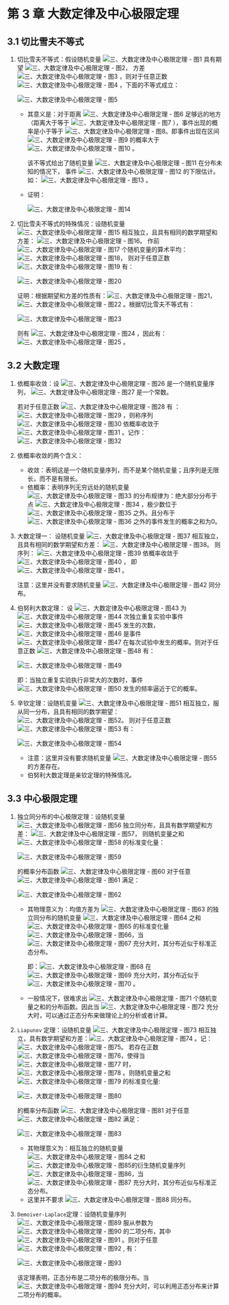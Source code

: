 # 第 3 章 大数定律及中心极限定理

## 3.1 切比雪夫不等式

1. 切比雪夫不等式：假设随机变量 ![三、大数定律及中心极限定理 - 图1](https://gitee.com/wugenqiang/PictureBed/raw/master/NoteBook/20200619141851.svg) 具有期望 ![三、大数定律及中心极限定理 - 图2](https://gitee.com/wugenqiang/PictureBed/raw/master/NoteBook/20200619141900.svg)， 方差 ![三、大数定律及中心极限定理 - 图3](https://gitee.com/wugenqiang/PictureBed/raw/master/NoteBook/20200619141903.svg) ，则对于任意正数 ![三、大数定律及中心极限定理 - 图4](https://gitee.com/wugenqiang/PictureBed/raw/master/NoteBook/20200619141912.svg) ，下面的不等式成立：

   ![三、大数定律及中心极限定理 - 图5](https://gitee.com/wugenqiang/PictureBed/raw/master/NoteBook/20200619141918.svg)

   - 其意义是：对于距离 ![三、大数定律及中心极限定理 - 图6](https://gitee.com/wugenqiang/PictureBed/raw/master/NoteBook/20200619141945.svg) 足够远的地方 （距离大于等于 ![三、大数定律及中心极限定理 - 图7](https://gitee.com/wugenqiang/PictureBed/raw/master/NoteBook/20200619141950.svg) ），事件出现的概率是小于等于 ![三、大数定律及中心极限定理 - 图8](https://gitee.com/wugenqiang/PictureBed/raw/master/NoteBook/20200619141954.svg)。即事件出现在区间 ![三、大数定律及中心极限定理 - 图9](https://gitee.com/wugenqiang/PictureBed/raw/master/NoteBook/20200619141958.svg) 的概率大于 ![三、大数定律及中心极限定理 - 图10](https://gitee.com/wugenqiang/PictureBed/raw/master/NoteBook/20200619142003.svg) 。

     该不等式给出了随机变量 ![三、大数定律及中心极限定理 - 图11](https://gitee.com/wugenqiang/PictureBed/raw/master/NoteBook/20200619142008.svg) 在分布未知的情况下， 事件 ![三、大数定律及中心极限定理 - 图12](https://gitee.com/wugenqiang/PictureBed/raw/master/NoteBook/20200619142013.svg) 的下限估计。如： ![三、大数定律及中心极限定理 - 图13](https://gitee.com/wugenqiang/PictureBed/raw/master/NoteBook/20200619142017.svg) 。

   - 证明：

     ![三、大数定律及中心极限定理 - 图14](https://gitee.com/wugenqiang/PictureBed/raw/master/NoteBook/20200619142025.svg)

2. 切比雪夫不等式的特殊情况：设随机变量 ![三、大数定律及中心极限定理 - 图15](https://gitee.com/wugenqiang/PictureBed/raw/master/NoteBook/20200619142030.svg) 相互独立，且具有相同的数学期望和方差： ![三、大数定律及中心极限定理 - 图16](https://gitee.com/wugenqiang/PictureBed/raw/master/NoteBook/20200619142034.svg)。 作前 ![三、大数定律及中心极限定理 - 图17](https://gitee.com/wugenqiang/PictureBed/raw/master/NoteBook/20200619142040.svg) 个随机变量的算术平均： ![三、大数定律及中心极限定理 - 图18](https://gitee.com/wugenqiang/PictureBed/raw/master/NoteBook/20200619142045.svg)， 则对于任意正数 ![三、大数定律及中心极限定理 - 图19](https://gitee.com/wugenqiang/PictureBed/raw/master/NoteBook/20200619142049.svg) 有：

   ![三、大数定律及中心极限定理 - 图20](https://gitee.com/wugenqiang/PictureBed/raw/master/NoteBook/20200619142055.svg)

   证明：根据期望和方差的性质有：![三、大数定律及中心极限定理 - 图21](https://gitee.com/wugenqiang/PictureBed/raw/master/NoteBook/20200619142059.svg)， ![三、大数定律及中心极限定理 - 图22](https://gitee.com/wugenqiang/PictureBed/raw/master/NoteBook/20200619142106.svg) 。根据切比雪夫不等式有：

   ![三、大数定律及中心极限定理 - 图23](https://gitee.com/wugenqiang/PictureBed/raw/master/NoteBook/20200619142109.svg)

   则有 ![三、大数定律及中心极限定理 - 图24](https://gitee.com/wugenqiang/PictureBed/raw/master/NoteBook/20200619142114.svg) ，因此有：![三、大数定律及中心极限定理 - 图25](https://gitee.com/wugenqiang/PictureBed/raw/master/NoteBook/20200619142117.svg) 。

## 3.2 大数定理

1. 依概率收敛：设 ![三、大数定律及中心极限定理 - 图26](https://gitee.com/wugenqiang/PictureBed/raw/master/NoteBook/20200619142123.svg) 是一个随机变量序列， ![三、大数定律及中心极限定理 - 图27](https://gitee.com/wugenqiang/PictureBed/raw/master/NoteBook/20200619142127.svg) 是一个常数。

   若对于任意正数 ![三、大数定律及中心极限定理 - 图28](https://gitee.com/wugenqiang/PictureBed/raw/master/NoteBook/20200619142130.svg) 有 ： ![三、大数定律及中心极限定理 - 图29](https://gitee.com/wugenqiang/PictureBed/raw/master/NoteBook/20200619142134.svg) ，则称序列 ![三、大数定律及中心极限定理 - 图30](https://gitee.com/wugenqiang/PictureBed/raw/master/NoteBook/20200619142138.svg) 依概率收敛于 ![三、大数定律及中心极限定理 - 图31](https://gitee.com/wugenqiang/PictureBed/raw/master/NoteBook/20200619142142.svg) 。记作： ![三、大数定律及中心极限定理 - 图32](https://gitee.com/wugenqiang/PictureBed/raw/master/NoteBook/20200619142145.svg)

2. 依概率收敛的两个含义：

   - 收敛：表明这是一个随机变量序列，而不是某个随机变量；且序列是无限长，而不是有限长。
   - 依概率：表明序列无穷远处的随机变量 ![三、大数定律及中心极限定理 - 图33](https://gitee.com/wugenqiang/PictureBed/raw/master/NoteBook/20200619142154.svg) 的分布规律为：绝大部分分布于点 ![三、大数定律及中心极限定理 - 图34](https://gitee.com/wugenqiang/PictureBed/raw/master/NoteBook/20200619142200.svg) ，极少数位于 ![三、大数定律及中心极限定理 - 图35](https://gitee.com/wugenqiang/PictureBed/raw/master/NoteBook/20200619142204.svg) 之外。且分布于 ![三、大数定律及中心极限定理 - 图36](https://gitee.com/wugenqiang/PictureBed/raw/master/NoteBook/20200619142208.svg) 之外的事件发生的概率之和为0。

3. 大数定理一： 设随机变量 ![三、大数定律及中心极限定理 - 图37](https://gitee.com/wugenqiang/PictureBed/raw/master/NoteBook/20200619142213.svg) 相互独立，且具有相同的数学期望和方差： ![三、大数定律及中心极限定理 - 图38](https://gitee.com/wugenqiang/PictureBed/raw/master/NoteBook/20200619142219.svg)。 则序列： ![三、大数定律及中心极限定理 - 图39](https://gitee.com/wugenqiang/PictureBed/raw/master/NoteBook/20200619142227.svg) 依概率收敛于 ![三、大数定律及中心极限定理 - 图40](https://gitee.com/wugenqiang/PictureBed/raw/master/NoteBook/20200619142232.svg) ， 即 ![三、大数定律及中心极限定理 - 图41](https://gitee.com/wugenqiang/PictureBed/raw/master/NoteBook/20200619142235.svg) 。

   注意：这里并没有要求随机变量 ![三、大数定律及中心极限定理 - 图42](https://gitee.com/wugenqiang/PictureBed/raw/master/NoteBook/20200619142240.svg) 同分布。

4. 伯努利大数定理： 设 ![三、大数定律及中心极限定理 - 图43](https://gitee.com/wugenqiang/PictureBed/raw/master/NoteBook/20200619142244.svg) 为 ![三、大数定律及中心极限定理 - 图44](https://gitee.com/wugenqiang/PictureBed/raw/master/NoteBook/20200619142247.svg) 次独立重复实验中事件 ![三、大数定律及中心极限定理 - 图45](https://gitee.com/wugenqiang/PictureBed/raw/master/NoteBook/20200619142251.svg) 发生的次数， ![三、大数定律及中心极限定理 - 图46](https://gitee.com/wugenqiang/PictureBed/raw/master/NoteBook/20200619142256.svg) 是事件 ![三、大数定律及中心极限定理 - 图47](https://gitee.com/wugenqiang/PictureBed/raw/master/NoteBook/20200619142302.svg) 在每次试验中发生的概率。则对于任意正数 ![三、大数定律及中心极限定理 - 图48](https://gitee.com/wugenqiang/PictureBed/raw/master/NoteBook/20200619142306.svg) 有：

   ![三、大数定律及中心极限定理 - 图49](https://gitee.com/wugenqiang/PictureBed/raw/master/NoteBook/20200619142310.svg)

   即：当独立重复实验执行非常大的次数时，事件 ![三、大数定律及中心极限定理 - 图50](https://gitee.com/wugenqiang/PictureBed/raw/master/NoteBook/20200619142316.svg) 发生的频率逼近于它的概率。

5. 辛钦定理：设随机变量 ![三、大数定律及中心极限定理 - 图51](https://gitee.com/wugenqiang/PictureBed/raw/master/NoteBook/20200619142319.svg) 相互独立，服从同一分布，且具有相同的数学期望： ![三、大数定律及中心极限定理 - 图52](https://gitee.com/wugenqiang/PictureBed/raw/master/NoteBook/20200619142324.svg)。 则对于任意正数 ![三、大数定律及中心极限定理 - 图53](https://gitee.com/wugenqiang/PictureBed/raw/master/NoteBook/20200619142327.svg) 有：

   ![三、大数定律及中心极限定理 - 图54](https://gitee.com/wugenqiang/PictureBed/raw/master/NoteBook/20200619142330.svg)

   - 注意：这里并没有要求随机变量 ![三、大数定律及中心极限定理 - 图55](https://gitee.com/wugenqiang/PictureBed/raw/master/NoteBook/20200619142335.svg) 的方差存在。
   - 伯努利大数定理是亲钦定理的特殊情况。

## 3.3 中心极限定理

1. 独立同分布的中心极限定理：设随机变量 ![三、大数定律及中心极限定理 - 图56](https://gitee.com/wugenqiang/PictureBed/raw/master/NoteBook/20200619142345.svg) 独立同分布，且具有数学期望和方差： ![三、大数定律及中心极限定理 - 图57](https://gitee.com/wugenqiang/PictureBed/raw/master/NoteBook/20200619142403.svg)， 则随机变量之和 ![三、大数定律及中心极限定理 - 图58](https://gitee.com/wugenqiang/PictureBed/raw/master/NoteBook/20200619142411.svg) 的标准变化量：

   ![三、大数定律及中心极限定理 - 图59](https://gitee.com/wugenqiang/PictureBed/raw/master/NoteBook/20200619142414.svg)

   的概率分布函数 ![三、大数定律及中心极限定理 - 图60](https://gitee.com/wugenqiang/PictureBed/raw/master/NoteBook/20200619142419.svg) 对于任意 ![三、大数定律及中心极限定理 - 图61](https://gitee.com/wugenqiang/PictureBed/raw/master/NoteBook/20200619142422.svg) 满足：

   ![三、大数定律及中心极限定理 - 图62](https://gitee.com/wugenqiang/PictureBed/raw/master/NoteBook/20200619142425.svg)

   - 其物理意义为：均值方差为 ![三、大数定律及中心极限定理 - 图63](https://gitee.com/wugenqiang/PictureBed/raw/master/NoteBook/20200619142429.svg) 的独立同分布的随机变量 ![三、大数定律及中心极限定理 - 图64](https://gitee.com/wugenqiang/PictureBed/raw/master/NoteBook/20200619142432.svg) 之和 ![三、大数定律及中心极限定理 - 图65](https://gitee.com/wugenqiang/PictureBed/raw/master/NoteBook/20200619142435.svg) 的标准变化量 ![三、大数定律及中心极限定理 - 图66](https://gitee.com/wugenqiang/PictureBed/raw/master/NoteBook/20200619142439.svg)，当 ![三、大数定律及中心极限定理 - 图67](https://gitee.com/wugenqiang/PictureBed/raw/master/NoteBook/20200619142441.svg) 充分大时，其分布近似于标准正态分布。

     即：![三、大数定律及中心极限定理 - 图68](https://gitee.com/wugenqiang/PictureBed/raw/master/NoteBook/20200619142445.svg) 在 ![三、大数定律及中心极限定理 - 图69](https://gitee.com/wugenqiang/PictureBed/raw/master/NoteBook/20200619142448.svg) 充分大时，其分布近似于 ![三、大数定律及中心极限定理 - 图70](https://gitee.com/wugenqiang/PictureBed/raw/master/NoteBook/20200619142452.svg) 。

   - 一般情况下，很难求出 ![三、大数定律及中心极限定理 - 图71](https://gitee.com/wugenqiang/PictureBed/raw/master/NoteBook/20200619142456.svg) 个随机变量之和的分布函数。因此当 ![三、大数定律及中心极限定理 - 图72](https://gitee.com/wugenqiang/PictureBed/raw/master/NoteBook/20200619142500.svg) 充分大时，可以通过正态分布来做理论上的分析或者计算。

2. `Liapunov` 定理：设随机变量 ![三、大数定律及中心极限定理 - 图73](https://gitee.com/wugenqiang/PictureBed/raw/master/NoteBook/20200619142504.svg) 相互独立，具有数学期望和方差：![三、大数定律及中心极限定理 - 图74](https://gitee.com/wugenqiang/PictureBed/raw/master/NoteBook/20200619142507.svg) 。记：![三、大数定律及中心极限定理 - 图75](https://gitee.com/wugenqiang/PictureBed/raw/master/NoteBook/20200619142511.svg)。 若存在正数 ![三、大数定律及中心极限定理 - 图76](https://gitee.com/wugenqiang/PictureBed/raw/master/NoteBook/20200619142516.svg)，使得当 ![三、大数定律及中心极限定理 - 图77](https://gitee.com/wugenqiang/PictureBed/raw/master/NoteBook/20200619142521.svg) 时，![三、大数定律及中心极限定理 - 图78](https://gitee.com/wugenqiang/PictureBed/raw/master/NoteBook/20200619142529.svg) 。则随机变量之和 ![三、大数定律及中心极限定理 - 图79](https://gitee.com/wugenqiang/PictureBed/raw/master/NoteBook/20200619142533.svg) 的标准变化量:

   ![三、大数定律及中心极限定理 - 图80](https://gitee.com/wugenqiang/PictureBed/raw/master/NoteBook/20200619142536.svg)

   的概率分布函数 ![三、大数定律及中心极限定理 - 图81](https://gitee.com/wugenqiang/PictureBed/raw/master/NoteBook/20200619142542.svg) 对于任意 ![三、大数定律及中心极限定理 - 图82](https://gitee.com/wugenqiang/PictureBed/raw/master/NoteBook/20200619142547.svg) 满足：

   ![三、大数定律及中心极限定理 - 图83](https://gitee.com/wugenqiang/PictureBed/raw/master/NoteBook/20200619142550.svg)

   - 其物理意义为：相互独立的随机变量 ![三、大数定律及中心极限定理 - 图84](https://gitee.com/wugenqiang/PictureBed/raw/master/NoteBook/20200619142554.svg) 之和 ![三、大数定律及中心极限定理 - 图85](https://gitee.com/wugenqiang/PictureBed/raw/master/NoteBook/20200619142559.svg)的衍生随机变量序列![三、大数定律及中心极限定理 - 图86](https://gitee.com/wugenqiang/PictureBed/raw/master/NoteBook/20200619142602.svg)，当 ![三、大数定律及中心极限定理 - 图87](https://gitee.com/wugenqiang/PictureBed/raw/master/NoteBook/20200619142605.svg) 充分大时，其分布近似与标准正态分布。
   - 这里并不要求 ![三、大数定律及中心极限定理 - 图88](https://gitee.com/wugenqiang/PictureBed/raw/master/NoteBook/20200619142609.svg) 同分布。

3. `Demoiver-Laplace`定理：设随机变量序列 ![三、大数定律及中心极限定理 - 图89](https://gitee.com/wugenqiang/PictureBed/raw/master/NoteBook/20200619142613.svg) 服从参数为 ![三、大数定律及中心极限定理 - 图90](https://gitee.com/wugenqiang/PictureBed/raw/master/NoteBook/20200619142616.svg) 的二项分布，其中 ![三、大数定律及中心极限定理 - 图91](https://gitee.com/wugenqiang/PictureBed/raw/master/NoteBook/20200619142620.svg) 。则对于任意 ![三、大数定律及中心极限定理 - 图92](https://gitee.com/wugenqiang/PictureBed/raw/master/NoteBook/20200619142624.svg) , 有：

   ![三、大数定律及中心极限定理 - 图93](https://gitee.com/wugenqiang/PictureBed/raw/master/NoteBook/20200619142627.svg)

   该定理表明，正态分布是二项分布的极限分布。当 ![三、大数定律及中心极限定理 - 图94](https://gitee.com/wugenqiang/PictureBed/raw/master/NoteBook/20200619142631.svg) 充分大时，可以利用正态分布来计算二项分布的概率。